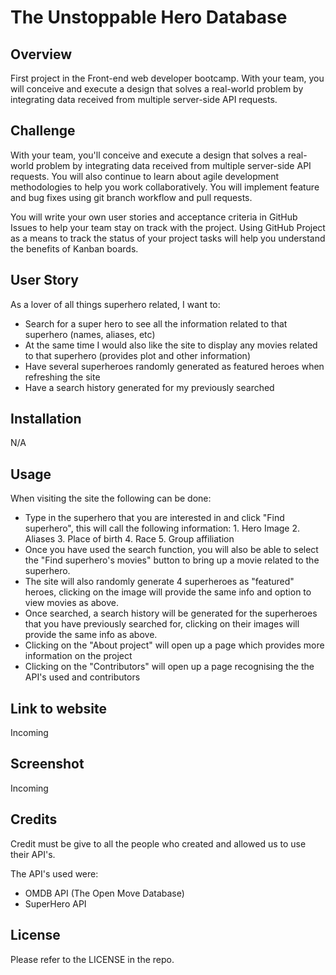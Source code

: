 # The Unstoppable Hero Database

## Overview

First project in the Front-end web developer bootcamp. With your team, you will conceive and execute a design that solves a real-world problem by integrating data received from multiple server-side API requests.

## Challenge

With your team, you'll conceive and execute a design that solves a real-world problem by integrating data received from multiple server-side API requests. You will also continue to learn about agile development methodologies to help you work collaboratively. You will implement feature and bug fixes using git branch workflow and pull requests.

You will write your own user stories and acceptance criteria in GitHub Issues to help your team stay on track with the project. Using GitHub Project as a means to track the status of your project tasks will help you understand the benefits of Kanban boards.

## User Story
As a lover of all things superhero related, I want to:
*   Search for a super hero to see all the information related to that superhero (names, aliases, etc)
*   At the same time I would also like the site to display any movies related to that superhero (provides plot and other information)
*   Have several superheroes randomly generated as featured heroes when refreshing the site
*   Have a search history generated for my previously searched 

## Installation

N/A

## Usage

When visiting the site the following can be done:
* Type in the superhero that you are interested in and click "Find superhero", this will call the following information:
            1.  Hero Image
            2.  Aliases
            3.  Place of birth
            4.  Race
            5.  Group affiliation
*   Once you have used the search function, you will also be able to select the "Find superhero's movies" button to bring up a movie related to the superhero.
*   The site will also randomly generate 4 superheroes as "featured" heroes, clicking on the image will provide the same info and option to view movies as above.
*   Once searched, a search history will be generated for the superheroes that you have previously searched for, clicking on their images will provide the same info as above.
*   Clicking on the "About project" will open up a page which provides more information on the project
*   Clicking on the "Contributors" will open up a page recognising the the API's used and contributors


## Link to website
Incoming

## Screenshot
Incoming

## Credits

Credit must be give to all the people who created and allowed us to use their API's. 

The API's used were:
*   OMDB API (The Open Move Database)
*   SuperHero API

## License

Please refer to the LICENSE in the repo.

